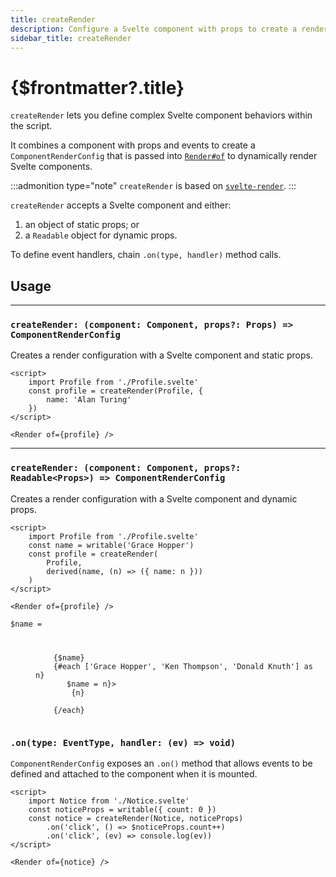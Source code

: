 ```yaml
---
title: createRender
description: Configure a Svelte component with props to create a render config
sidebar_title: createRender
---
```


<script>
  import { Render, createRender } from 'svelte-headless-table';
  import { useHljs } from '$lib/utils/useHljs';
  useHljs('ts');
</script>

# {$frontmatter?.title}

`createRender` lets you define complex Svelte component behaviors within the script.

It combines a component with props and events to create a `ComponentRenderConfig` that is passed into [`Render#of`](../--render.md) to dynamically render Svelte components.

:::admonition type="note"
`createRender` is based on [`svelte-render`](https://github.com/bryanmylee/svelte-render).
:::

`createRender` accepts a Svelte component and either:

1. an object of static props; or
2. a `Readable` object for dynamic props.

To define event handlers, chain `.on(type, handler)` method calls.

## Usage

---

### `createRender: (component: Component, props?: Props) => ComponentRenderConfig`

Creates a render configuration with a Svelte component and static props.

```svelte
<script>
    import Profile from './Profile.svelte'
    const profile = createRender(Profile, {
        name: 'Alan Turing'
    })
</script>

<Render of={profile} />
```

<script>
  import Profile from './Profile.svelte';
  const profile = createRender(Profile, { name: 'Alan Turing' });
</script>

<Render of={profile} />

---

### `createRender: (component: Component, props?: Readable<Props>) => ComponentRenderConfig`

Creates a render configuration with a Svelte component and dynamic props.

```svelte
<script>
    import Profile from './Profile.svelte'
    const name = writable('Grace Hopper')
    const profile = createRender(
        Profile,
        derived(name, (n) => ({ name: n }))
    )
</script>

<Render of={profile} />
```

<script>
  import { Menu, MenuItem } from '@svelteness/kit-docs';
  import { writable, derived } from 'svelte/store';

  const name = writable('Grace Hopper');
  const dynamicProfile = createRender(
    Profile,
    derived(name, n => ({ name: n }))
  );
</script>

<div class="flex justify-end items-baseline mb-4">
  <code>$name =
  <Menu class="ml-auto">
    <span slot="button" class="text-base">{$name}</span>
    {#each ['Grace Hopper', 'Ken Thompson', 'Donald Knuth'] as n}
      <MenuItem selected={$name === n} on:select={() => $name = n}>
        {n}
      </MenuItem>
    {/each}
  </Menu></code>
</div>
<Render of={dynamicProfile} />

### `.on(type: EventType, handler: (ev) => void)`

`ComponentRenderConfig` exposes an `.on()` method that allows events to be defined and attached to the component when it is mounted.

```svelte
<script>
    import Notice from './Notice.svelte'
    const noticeProps = writable({ count: 0 })
    const notice = createRender(Notice, noticeProps)
        .on('click', () => $noticeProps.count++)
        .on('click', (ev) => console.log(ev))
</script>

<Render of={notice} />
```

<script lang="ts">
  import Notice from './Notice.svelte';
  const noticeProps = writable({ count: 0 });
  const notice = createRender(Notice, noticeProps)
    .on('click', (() => $noticeProps.count++))
    .on('click', ev => console.log(ev));
</script>

<Render of={notice} />
